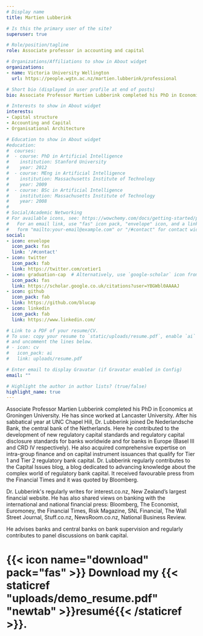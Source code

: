 ```yaml
---
# Display name
title: Martien Lubberink

# Is this the primary user of the site?
superuser: true

# Role/position/tagline
role: Associate professor in accounting and capital

# Organizations/Affiliations to show in About widget
organizations:
- name: Victoria University Wellington
  url: https://people.wgtn.ac.nz/martien.lubberink/professional

# Short bio (displayed in user profile at end of posts)
bio: Associate Professor Martien Lubberink completed his PhD in Economics at Groningen University.

# Interests to show in About widget
interests:
- Capital structure 
- Accounting and Capital 
- Organisational Architecture

# Education to show in About widget
#education:
#  courses:
#  - course: PhD in Artificial Intelligence
#    institution: Stanford University
#    year: 2012
#  - course: MEng in Artificial Intelligence
#    institution: Massachusetts Institute of Technology
#    year: 2009
#  - course: BSc in Artificial Intelligence
#    institution: Massachusetts Institute of Technology
#    year: 2008
#
# Social/Academic Networking
# For available icons, see: https://wowchemy.com/docs/getting-started/page-builder/#icons
#   For an email link, use "fas" icon pack, "envelope" icon, and a link in the
#   form "mailto:your-email@example.com" or "/#contact" for contact widget.
social:
- icon: envelope
  icon_pack: fas
  link: '/#contact'
- icon: twitter
  icon_pack: fab
  link: https://twitter.com/cetier1
- icon: graduation-cap  # Alternatively, use `google-scholar` icon from `ai` icon pack
  icon_pack: fas
  link: https://scholar.google.co.uk/citations?user=YBGWbl0AAAAJ
- icon: github
  icon_pack: fab
  link: https://github.com/blucap
- icon: linkedin
  icon_pack: fab
  link: https://www.linkedin.com/

# Link to a PDF of your resume/CV.
# To use: copy your resume to `static/uploads/resume.pdf`, enable `ai` icons in `params.toml`, 
# and uncomment the lines below.
# - icon: cv
#   icon_pack: ai
#   link: uploads/resume.pdf

# Enter email to display Gravatar (if Gravatar enabled in Config)
email: ""

# Highlight the author in author lists? (true/false)
highlight_name: true
---
```


Associate Professor Martien Lubberink completed his PhD in Economics at Groningen University. He has since worked at Lancaster University. After his sabbatical year at UNC Chapel Hill, Dr. Lubberink joined De Nederlandsche Bank, the central bank of the Netherlands. Here he contributed to the development of new regulatory capital standards and regulatory capital disclosure standards for banks worldwide and for banks in Europe (Basel III and CRD IV respectively). He also acquired comprehensive expertise on intra-group finance and on capital instrument issuances that qualify for Tier 1 and Tier 2 regulatory bank capital. Dr. Lubberink regularly contributes to the Capital Issues blog, a blog dedicated to advancing knowledge about the complex world of regulatory bank capital. It received favourable press from the Financial Times and it was quoted by Bloomberg.

Dr. Lubberink's regularly writes for interest.co.nz, New Zealand’s largest financial website. He has also shared views on banking with the international and national financial press: Bloomberg, The Economist, Euromoney, the Financial Times, Risk Magazine, SNL Financial, The Wall Street Journal, Stuff.co.nz, NewsRoom.co.nz, National Business Review. 

He advises banks and central banks on bank supervision and regularly contributes to panel discussions on bank capital.



# {{< icon name="download" pack="fas" >}} Download my {{< staticref "uploads/demo_resume.pdf" "newtab" >}}resumé{{< /staticref >}}.
